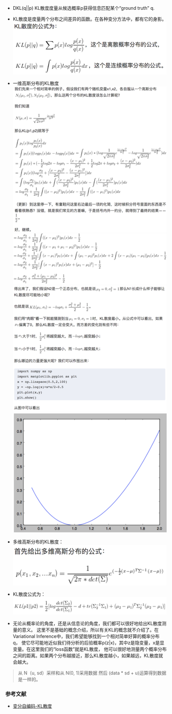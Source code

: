 *  DKL(q||p)  KL散度度量从候选概率p获得信息匹配某个“ground truth” q.

* KL散度是度量两个分布之间差异的函数。在各种变分方法中，都有它的身影。
![](readme/KL散度_01.png)

* 一维高斯分布的KL散度
![](readme/KL散度_02.png)
![](readme/KL散度_03.png)
![](readme/KL散度_04.png)
![](readme/KL散度_05.png)

* 多维高斯分布的KL散度：
![](readme/KL散度_06.png)

* KL散度公式为：
![](readme/KL散度_07.png)


* 无论从概率论的角度，还是从信息论的角度，我们都可以很好地给出KL散度测量的意义。
这里不是基础的概念介绍，所以有关KL的概念就不介绍了。在Variational Inference中，我们希望能够找到一个相对简单好算的概率分布q，
使它尽可能地近似我们待分析的后验概率p(z|x)，其中z是隐变量，x是显变量。在这里我们的“loss函数”就是KL散度，
他可以很好地测量两个概率分布之间的距离。如果两个分布越接近，那么KL散度越小，如果越远，KL散度就会越大。

> 从 N（u, sd）采样和从 N(0, 1)采用数据 然后 (data * sd + u)运算得到数据是一样的。

### 参考文献
* [变分自编码-KL散度](https://zhuanlan.zhihu.com/p/22464760)